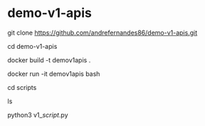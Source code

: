 # demo-v1-apis



git clone https://github.com/andrefernandes86/demo-v1-apis.git

cd demo-v1-apis

docker build -t demov1apis .

docker run -it demov1apis bash

cd scripts

ls

python3 v1_*script*.py
